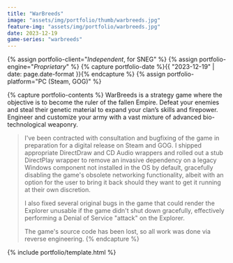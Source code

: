 ```yaml
---
title: "WarBreeds"
image: "assets/img/portfolio/thumb/warbreeds.jpg"
feature-img: "assets/img/portfolio/warbreeds.jpg"
date: 2023-12-19
game-series: "warbreeds"
---
```


{% assign portfolio-client="*Independent*, for SNEG" %}
{% assign portfolio-engine="*Proprietary*" %}
{% capture portfolio-date %}{{ "2023-12-19" | date: page.date-format }}{% endcapture %}
{% assign portfolio-platform="PC (Steam, GOG)" %}

{% capture portfolio-contents %}
WarBreeds is a strategy game where the objective is to become the ruler of the fallen Empire.
Defeat your enemies and steal their genetic material to expand your clan’s skills and firepower.
Engineer and customize your army with a vast mixture of advanced bio-technological weaponry.

> I've been contracted with consultation and bugfixing of the game in preparation for a digital release on Steam and GOG.
> I shipped appropriate DirectDraw and CD Audio wrappers and rolled out a stub DirectPlay wrapper to remove an invasive dependency
> on a legacy Windows component not installed in the OS by default,
> gracefully disabling the game's obsolete networking functionality, albeit with an option for the user to bring it back
> should they want to get it running at their own discretion.
>
> I also fixed several original bugs in the game that could render the Explorer unusable if the game didn't shut down gracefully,
> effectively performing a Denial of Service "attack" on the Explorer.
>
> The game's source code has been lost, so all work was done via reverse engineering.
{% endcapture %}

{% include portfolio/template.html %}
